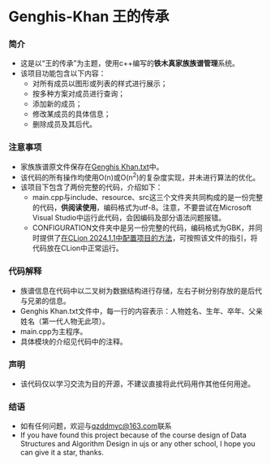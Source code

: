 # Genghis-Khan 王的传承

### 简介
- 这是以“王的传承”为主题，使用c++编写的**铁木真家族族谱管理**系统。
- 该项目功能包含以下内容：
  - 对所有成员以图形或列表的样式进行展示；
  - 按多种方案对成员进行查询；
  - 添加新的成员；
  - 修改某成员的具体信息；
  - 删除成员及其后代。

### 注意事项
- 家族族谱原文件保存在[Genghis Khan.txt](https://github.com/qzddmyc/Genghis_Khan/blob/main/resource/Genghis%20Khan.txt)中。
- 该代码的所有操作均使用O(n)或O(n<sup>2</sup>)的复杂度实现，并未进行算法的优化。
- 该项目下包含了两份完整的代码，介绍如下：
  - main.cpp与include、resource、src这三个文件夹共同构成的是一份完整的代码，**供阅读使用**，编码格式为utf-8。注意，不要尝试在Microsoft Visual Studio中运行此代码，会因编码及部分语法问题报错。
  - CONFIGURATION文件夹中是另一份完整的代码，编码格式为GBK，并同时提供了[在CLion 2024.1.1中配置项目的方法](https://github.com/qzddmyc/Genghis_Khan/blob/main/CONFIGURATION/Specification.md)，可按照该文件的指引，将代码放在CLion中正常运行。

### 代码解释
- 族谱信息在代码中以二叉树为数据结构进行存储，左右子树分别存放的是后代与兄弟的信息。
- Genghis Khan.txt文件中，每一行的内容表示：人物姓名、生年、卒年、父亲姓名（第一代人物无此项）。
- main.cpp为主程序。
- 具体模块的介绍见代码中的注释。

### 声明
- 该代码仅以学习交流为目的开源，不建议直接将此代码用作其他任何用途。

### 结语
- 如有任何问题，欢迎与<qzddmyc@163.com>联系
- If you have found this project because of the course design of Data Structures and Algorithm Design in ujs or any other school, I hope you can give it a star, thanks.
